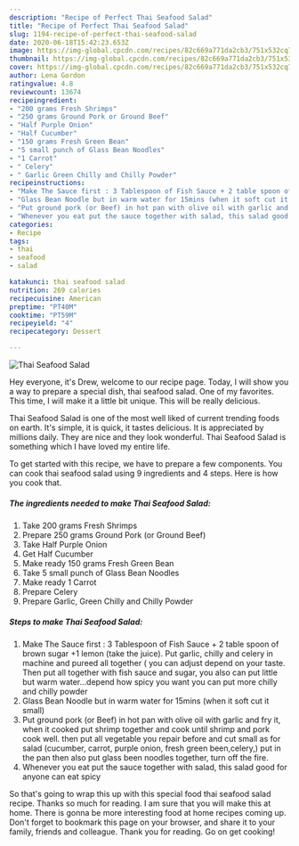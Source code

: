 ```yaml
---
description: "Recipe of Perfect Thai Seafood Salad"
title: "Recipe of Perfect Thai Seafood Salad"
slug: 1194-recipe-of-perfect-thai-seafood-salad
date: 2020-06-18T15:42:23.653Z
image: https://img-global.cpcdn.com/recipes/82c669a771da2cb3/751x532cq70/thai-seafood-salad-recipe-main-photo.jpg
thumbnail: https://img-global.cpcdn.com/recipes/82c669a771da2cb3/751x532cq70/thai-seafood-salad-recipe-main-photo.jpg
cover: https://img-global.cpcdn.com/recipes/82c669a771da2cb3/751x532cq70/thai-seafood-salad-recipe-main-photo.jpg
author: Lena Gordon
ratingvalue: 4.8
reviewcount: 13674
recipeingredient:
- "200 grams Fresh Shrimps"
- "250 grams Ground Pork or Ground Beef"
- "Half Purple Onion"
- "Half Cucumber"
- "150 grams Fresh Green Bean"
- "5 small punch of Glass Bean Noodles"
- "1 Carrot"
- " Celery"
- " Garlic Green Chilly and Chilly Powder"
recipeinstructions:
- "Make The Sauce first : 3 Tablespoon of Fish Sauce + 2 table spoon of brown sugar +1 lemon (take the juice). Put garlic, chilly and celery in machine and pureed all together ( you can adjust depend on your taste. Then put all together with fish sauce and sugar, you also can put little but warm water...depend how spicy you want you can put more chilly and chilly powder"
- "Glass Bean Noodle but in warm water for 15mins (when it soft cut it small)"
- "Put ground pork (or Beef) in hot pan with olive oil with garlic and fry it, when it cooked put shrimp together and cook until shrimp and pork cook well. then put all vegetable you repair before and cut small as for salad (cucumber, carrot, purple onion, fresh green been,celery,) put in the pan then also put glass been noodles together, turn off the fire."
- "Whenever you eat put the sauce together with salad, this salad good for anyone can eat spicy"
categories:
- Recipe
tags:
- thai
- seafood
- salad

katakunci: thai seafood salad 
nutrition: 269 calories
recipecuisine: American
preptime: "PT40M"
cooktime: "PT59M"
recipeyield: "4"
recipecategory: Dessert

---
```



![Thai Seafood Salad](https://img-global.cpcdn.com/recipes/82c669a771da2cb3/751x532cq70/thai-seafood-salad-recipe-main-photo.jpg)

Hey everyone, it's Drew, welcome to our recipe page. Today, I will show you a way to prepare a special dish, thai seafood salad. One of my favorites. This time, I will make it a little bit unique. This will be really delicious.

Thai Seafood Salad is one of the most well liked of current trending foods on earth. It's simple, it is quick, it tastes delicious. It is appreciated by millions daily. They are nice and they look wonderful. Thai Seafood Salad is something which I have loved my entire life.




To get started with this recipe, we have to prepare a few components. You can cook thai seafood salad using 9 ingredients and 4 steps. Here is how you cook that.

<!--inarticleads1-->

##### The ingredients needed to make Thai Seafood Salad:

1. Take 200 grams Fresh Shrimps
1. Prepare 250 grams Ground Pork (or Ground Beef)
1. Take Half Purple Onion
1. Get Half Cucumber
1. Make ready 150 grams Fresh Green Bean
1. Take 5 small punch of Glass Bean Noodles
1. Make ready 1 Carrot
1. Prepare  Celery
1. Prepare  Garlic, Green Chilly and Chilly Powder




<!--inarticleads2-->

##### Steps to make Thai Seafood Salad:

1. Make The Sauce first : 3 Tablespoon of Fish Sauce + 2 table spoon of brown sugar +1 lemon (take the juice). Put garlic, chilly and celery in machine and pureed all together ( you can adjust depend on your taste. Then put all together with fish sauce and sugar, you also can put little but warm water...depend how spicy you want you can put more chilly and chilly powder
1. Glass Bean Noodle but in warm water for 15mins (when it soft cut it small)
1. Put ground pork (or Beef) in hot pan with olive oil with garlic and fry it, when it cooked put shrimp together and cook until shrimp and pork cook well. then put all vegetable you repair before and cut small as for salad (cucumber, carrot, purple onion, fresh green been,celery,) put in the pan then also put glass been noodles together, turn off the fire.
1. Whenever you eat put the sauce together with salad, this salad good for anyone can eat spicy




So that's going to wrap this up with this special food thai seafood salad recipe. Thanks so much for reading. I am sure that you will make this at home. There is gonna be more interesting food at home recipes coming up. Don't forget to bookmark this page on your browser, and share it to your family, friends and colleague. Thank you for reading. Go on get cooking!
